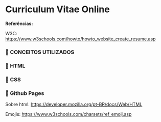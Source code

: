 # Curriculum Vitae Online

**Referências:**

W3C: https://www.w3schools.com/howto/howto_website_create_resume.asp

### 📑 CONCEITOS UTILIZADOS

### 🔴 HTML

### 🔴 CSS

### 🔴 Github Pages

Sobre html: https://developer.mozilla.org/pt-BR/docs/Web/HTML

Emojis: https://www.w3schools.com/charsets/ref_emoji.asp

